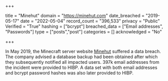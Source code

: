 +++

title = "Minehut"
domain = "https://minehut.com"
date_breached = "2019-05-17"
date = "2022-05-04"
record_count = "396,533"
privacy = "Public"
Verified = "True"
hashing = ["bcrypt"]
breached_data = ["Email addresses", "Passwords"]
type = ["posts","post"]
categories = []
acknowledged = "No"


+++


In May 2019, the Minecraft server website <a href="https://minehut.com/" target="_blank" rel="noopener">Minehut</a> suffered a data breach. The company advised a database backup had been obtained after which they subsequently notified all impacted users. 397k email addresses from the incident were provided to HIBP. A data set with both email addresses and bcrypt password hashes was also later provided to HIBP.

